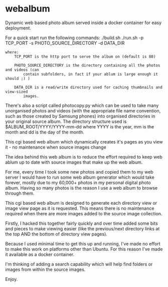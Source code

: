 webalbum
========

Dynamic web based photo album served inside a docker container for easy deployment.

For a quick start run the following commands:
./build.sh
./run.sh -p TCP_PORT -s PHOTO_SOURCE_DIRECTORY -d DATA_DIR

    where:
        TCP_PORT is the http port to serve the album on (default is 80) 

        PHOTO_SOURCE_DIRECTORY is the directory containing all the photos and videos (can
            contain subfolders, in fact if your ablum is large enough it should ;) )

        DATA_DIR is a read/write directory used for caching thumbnails and view-sized
            images.

There's also a script called photocopy.py which can be used to take many unorganised photos
and videos (with the appropriate file name convention, such as those created by Samsung
phones) into organised directories in your original source album. The directory structure
used is $ALBUM_ROOT/YYYY/YYYY-mm-dd where YYYY is the year, mm is the month and dd is the
day of the month.

This cgi based web album which dynamically creates it's pages as you view it - no maintenance when
source images change

The idea behind this web album is to reduce the effort required to keep web ablum up to date with
source images that make up the web album. 

For me, every time I took some new photos and copied them to my web server I would have to 
run some web album generator which would take forever, mostly due to my 60,000+ photos in my
personal digital photo album. Having so many photos is the reason I use a web album to browse
through them. 

This cgi based web album is designed to generate each directory view or image view page as it 
is requested. This means there is no maintenance required when there are more images added to
the source image collection. 

Firstly, I hacked this together fairly quickly and over time added some bits and pieces to make
viewing easier (like the previous/next directory links at the top AND the bottom of directory
view pages). 

Because I used minimal time to get this up and running, I've made no effort to make this work
on platforms other than Ubuntu. For this reason I've made it available as a docker container. 

I'm thinking of adding a search capability which will help find folders or images from within
the source images.

Enjoy. 
